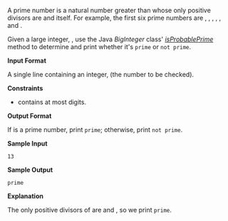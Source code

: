 

A prime number is a natural number greater than whose only positive divisors are and itself. For example, the first six prime numbers are , , , , , and .

Given a large integer, , use the Java _BigInteger_ class' [_isProbablePrime_](https://docs.oracle.com/javase/7/docs/api/java/math/BigInteger.html#isProbablePrime%28int%29) method to determine and print whether it's `prime` or `not prime`.

**Input Format**



A single line containing an integer, (the number to be checked).

**Constraints**

*   contains at most digits.

**Output Format**



If is a prime number, print `prime`; otherwise, print `not prime`.

**Sample Input**



```
13
```

**Sample Output**



```
prime
```

**Explanation**



The only positive divisors of are and , so we print `prime`.